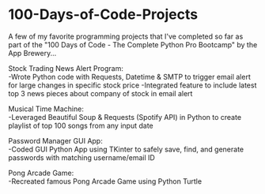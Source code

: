 # 100-Days-of-Code-Projects
A few of my favorite programming projects that I've completed so far as part of the "100 Days of Code - The Complete Python Pro Bootcamp" by the App Brewery...

Stock Trading News Alert Program:								   	    
-Wrote Python code with Requests, Datetime & SMTP to trigger email alert for large changes in specific stock price
-Integrated feature to include latest top 3 news pieces about company of stock in email alert

Musical Time Machine:											 
-Leveraged Beautiful Soup & Requests (Spotify API) in Python to create playlist of top 100 songs from any input date 

Password Manager GUI App:				
-Coded GUI Python App using TKinter to safely save, find, and generate passwords with matching username/email ID

Pong Arcade Game:										
-Recreated famous Pong Arcade Game using Python Turtle
